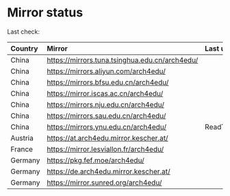 <script src="./time.js"></script>
# Mirror status
Last check: <script type="text/javascript">localize(1696986849.837149);</script>

|Country|Mirror|Last update|
|:------|:-----|:----------|
|China|https://mirrors.tuna.tsinghua.edu.cn/arch4edu/|<script type="text/javascript">localize(1696963053);</script>|
|China|https://mirrors.aliyun.com/arch4edu/|<script type="text/javascript">localize(1696919515);</script>|
|China|https://mirrors.bfsu.edu.cn/arch4edu/|<script type="text/javascript">localize(1696963053);</script>|
|China|https://mirror.iscas.ac.cn/arch4edu/|<script type="text/javascript">localize(1696963053);</script>|
|China|https://mirrors.nju.edu.cn/arch4edu/|<script type="text/javascript">localize(1696876433);</script>|
|China|https://mirrors.sau.edu.cn/arch4edu/|<script type="text/javascript">localize(1696919515);</script>|
|China|https://mirrors.ynu.edu.cn/arch4edu/|ReadTimeout|
|Austria|https://at.arch4edu.mirror.kescher.at/|<script type="text/javascript">localize(1696963053);</script>|
|France|https://mirror.lesviallon.fr/arch4edu/|<script type="text/javascript">localize(1696919515);</script>|
|Germany|https://pkg.fef.moe/arch4edu/|<script type="text/javascript">localize(1696963053);</script>|
|Germany|https://de.arch4edu.mirror.kescher.at/|<script type="text/javascript">localize(1696963053);</script>|
|Germany|https://mirror.sunred.org/arch4edu/|<script type="text/javascript">localize(1696963053);</script>|

<script src="./tablefilter/tablefilter.js"></script>
<script src="./table.js"></script>